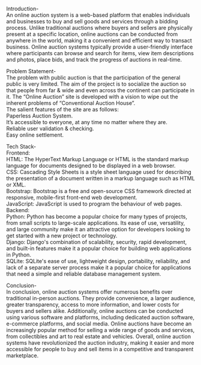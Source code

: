 Introduction- <br/>
An online auction system is a web-based platform that enables individuals and businesses to buy and sell goods and services through a bidding process. Unlike traditional auctions where buyers and sellers are physically present at a specific location, online auctions can be conducted from anywhere in the world, making it a convenient and efficient way to transact business.
Online auction systems typically provide a user-friendly interface where participants can browse and search for items, view item descriptions and photos, place bids, and track the progress of auctions in real-time.

Problem Statement- <br/>
The problem with public auction is that the participation of the general public is very limited. The aim of the project is to socialize the auction so that people from far & wide and even across the continent can participate in it. The “Online Auction” site is developed with a vision to wipe out the inherent problems of “Conventional Auction House”.  <br/>
The salient features of the site are as follows: <br/>
Paperless Auction System. <br/>
It’s accessible to everyone, at any time no matter where they are. <br/>
Reliable user validation & checking. <br/>
Easy online settlement. <br/>

Tech Stack- <br/>
Frontend: <br/>
HTML: The HyperText Markup Language or HTML is the standard markup language for documents designed to be displayed in a web browser. <br/>
CSS: Cascading Style Sheets is a style sheet language used for describing the presentation of a document written in a markup language such as HTML or XML. <br/>
Bootstrap: Bootstrap is a free and open-source CSS framework directed at responsive, mobile-first front-end web development. <br/>
JavaScript: JavaScript is used to program the behaviour of web pages. <br/>
Backend: <br/>
Python: Python has become a popular choice for many types of projects, from small scripts to large-scale applications. Its ease of use, versatility, and large community make it an attractive option for developers looking to get started with a new project or technology. <br/>
Django: Django's combination of scalability, security, rapid development, and built-in features make it a popular choice for building web applications in Python. <br/>
SQLite: SQLite's ease of use, lightweight design, portability, reliability, and lack of a separate server process make it a popular choice for applications that need a simple and reliable database management system. <br/>

Conclusion-  <br/>
In conclusion, online auction systems offer numerous benefits over traditional in-person auctions. They provide convenience, a larger audience, greater transparency, access to more information, and lower costs for buyers and sellers alike. Additionally, online auctions can be conducted using various software and platforms, including dedicated auction software, e-commerce platforms, and social media. Online auctions have become an increasingly popular method for selling a wide range of goods and services, from collectibles and art to real estate and vehicles. Overall, online auction systems have revolutionized the auction industry, making it easier and more accessible for people to buy and sell items in a competitive and transparent marketplace.

